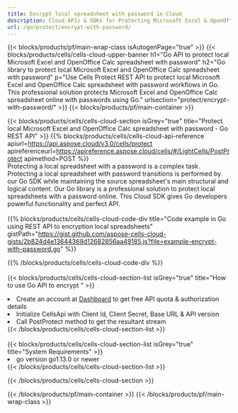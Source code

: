```yaml
---
title: Encrypt local spreadsheet with password in Cloud 
description: Cloud APIs & SDKs for Protecting Microsoft Excel & OpenOffice Calc. Encrypt local spreadsheets with password by the Cells Cloud API. SDK support kinds of development languages. They include Android, C#, Go, Java, NodeJS, Perl, PHP, Python, Ruby, and swift. 
url: /go/protect/encrypt-with-password/
---
```



{{< blocks/products/pf/main-wrap-class isAutogenPage="true" >}}
{{< blocks/products/cells/cells-cloud-upper-banner h1="Go API to protect local Microsoft Excel and OpenOffice Calc spreadsheet with password" h2="Go library to protect local Microsoft Excel and OpenOffice Calc spreadsheet with password" p="Use Cells Protect REST API to protect local Microsoft Excel and OpenOffice Calc spreadsheet with password workflows in Go. This professional solution protects  Microsoft Excel and OpenOffice Calc spreadsheet online with passwords using Go." urlsection="protect/encrypt-with-password/" >}}
{{< blocks/products/pf/main-container >}}

{{< blocks/products/cells/cells-cloud-section isGrey="true"  title="Protect local Microsoft Excel and OpenOffice Calc spreadsheet with password - Go REST API" >}}
{{% blocks/products/cells/cells-cloud-api-reference  apiurl=https://api.aspose.cloud/v3.0/cells/protect  apireferenceurl=https://apireference.aspose.cloud/cells/#/LightCells/PostProtect  apimethod=POST %}}
<br/>
Protecting a local spreadsheet with a password is a complex task. Protecting a local spreadsheet with password transitions is performed by our Go SDK while maintaining the source spreadsheet's main structural and logical content. Our Go library is a professional solution to protect local spreadsheets with a password online. This Cloud SDK gives Go developers powerful functionality and perfect API.
<br/>
<br/>
{{% blocks/products/cells/cells-cloud-code-div title="Code example in Go using REST API to encryption local spreadsheets" gistPath="https://gist.github.com/aspose-cells-cloud-gists/2b824d4e13644368d12682856aa49185.js?file=example-encrypt-with-password.go" %}}
  
{{% /blocks/products/cells/cells-cloud-code-div  %}}
<br/>
<br/>
{{< blocks/products/cells/cells-cloud-section-list isGrey="true"  title="How to use Go API to encrypt " >}}
<li>Create an account at <a href="https://dashboard.aspose.cloud/">Dashboard</a> to get free API quota & authorization details</li>
<li>Initialize CellsApi with Client Id, Client Secret, Base URL & API version</li>
<li>Call PostProtect method to get the resultant stream</li>
{{< /blocks/products/cells/cells-cloud-section-list >}}
<br/>
<br/>
{{< blocks/products/cells/cells-cloud-section-list isGrey="true"  title="System Requirements" >}}
<li>go version go1.13.0 or newer</li>
{{< /blocks/products/cells/cells-cloud-section-list >}}

{{< /blocks/products/cells/cells-cloud-section >}}

{{< /blocks/products/pf/main-container >}}
{{< /blocks/products/pf/main-wrap-class >}}
